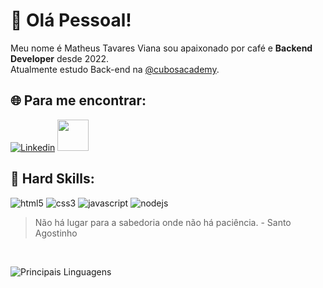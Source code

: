 # :rocket: Olá Pessoal! 


Meu nome é Matheus Tavares Viana sou apaixonado por café e **Backend Developer** desde 2022.<br>
Atualmente estudo Back-end na [@cubosacademy](https://cubos.academy/).

## :globe_with_meridians: Para me encontrar:
[![Linkedin](https://img.shields.io/badge/LinkedIn-0077B5?style=for-the-badge&logo=linkedin&logoColor=white)](www.linkedin.com/in/matheus-tavares-viana/)
<a href="mailto:tavaresviana82@gmail.com">
  <img src="https://media.tenor.com/0gV2Cl5u1bQAAAAi/cute-mail.gif" width="50px" />
</a>

## :rotating_light: Hard Skills:
![html5](https://img.shields.io/badge/HTML5-E34F26?style=for-the-badge&logo=html5&logoColor=white)
![css3](https://img.shields.io/badge/CSS3-1572B6?style=for-the-badge&logo=css3&logoColor=white)
![javascript](https://img.shields.io/badge/JavaScript-323330?style=for-the-badge&logo=javascript&logoColor=F7DF1E)
![nodejs](https://img.shields.io/badge/Node%20js-339933?style=for-the-badge&logo=nodedotjs&logoColor=white)



>  Não há lugar para a sabedoria onde não há paciência.  - Santo Agostinho
<br>


![Principais Linguagens](https://github-readme-stats.vercel.app/api/top-langs/?username=matheuzeba&theme=tokyonight&hide_border=true&custom_title=Principais%20%Linguagens)

